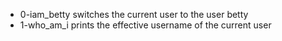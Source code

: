 * 0-iam_betty switches the current user to the user betty
* 1-who_am_i prints the effective username of the current user
